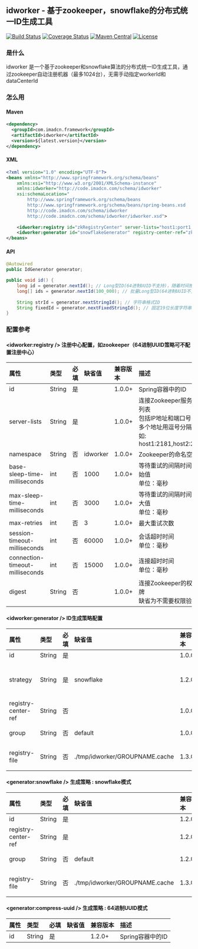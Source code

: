 ## idworker - 基于zookeeper，snowflake的分布式统一ID生成工具

[![Build Status](https://travis-ci.org/imadcn/idworker.svg?branch=master)](https://travis-ci.org/imadcn/idworker)
[![Coverage Status](https://coveralls.io/repos/imadcn/idworker/badge.svg?branch=master&service=github)](https://coveralls.io/github/imadcn/idworker?branch=master)
[![Maven Central](https://img.shields.io/maven-central/v/com.imadcn.framework/idworker.svg?label=Maven%20Central)](https://search.maven.org/artifact/com.imadcn.framework/idworker)
[![License](https://img.shields.io/badge/license-Apache%202-4EB1BA.svg)](https://www.apache.org/licenses/LICENSE-2.0.html)

### 是什么
idworker 是一个基于zookeeper和snowflake算法的分布式统一ID生成工具，通过zookeeper自动注册机器（最多1024台），无需手动指定workerId和dataCenterId

### 怎么用
#### Maven

```xml
<dependency>
  <groupId>com.imadcn.framework</groupId>
  <artifactId>idworker</artifactId>
  <version>${latest.version}</version>
</dependency>
```

#### XML

```xml
<?xml version="1.0" encoding="UTF-8"?>
<beans xmlns="http://www.springframework.org/schema/beans"
    xmlns:xsi="http://www.w3.org/2001/XMLSchema-instance"
    xmlns:idworker="http://code.imadcn.com/schema/idworker"
    xsi:schemaLocation="
        http://www.springframework.org/schema/beans 
        http://www.springframework.org/schema/beans/spring-beans.xsd
        http://code.imadcn.com/schema/idworker
        http://code.imadcn.com/schema/idworker/idworker.xsd">
        
    <idworker:registry id="zkRegistryCenter" server-lists="host1:port1,host2:port2"/>
    <idworker:generator id="snowflakeGenerator" registry-center-ref="zkRegistryCenter" />
</beans>

```

#### API

```java
@Autowired
public IdGenerator generator;

public void id() {
    long id = generator.nextId(); // Long型ID(64进制UUID不支持)，随着时间推移，ID长度为7-19位
    long[] ids = generator.nextId(100_000); // 批量Long型ID(64进制UUID不支持)，最多10w个
	
    String strId = generator.nextStringId(); // 字符串格式ID
    String fixedId = generator.nextFixedStringId(); // 固定19位长度字符串Id
}

```

### 配置参考
#### <idworker:registry /> 注册中心配置，如zookeeper（64进制UUID策略可不配置注册中心）

|属性|类型|必填|缺省值|兼容版本|描述|
|:------|:------|:------|:------|:------|:------|
|id|String|是| |1.0.0+|Spring容器中的ID|
|server-lists|String|是| |1.0.0+|连接Zookeeper服务器的列表<br/>包括IP地址和端口号<br/>多个地址用逗号分隔<br/>如: host1:2181,host2:2181|
|namespace|String|否|idworker|1.0.0+|Zookeeper的命名空间|
|base-sleep-time-milliseconds|int|否|1000|1.0.0+|等待重试的间隔时间的初始值<br/>单位：毫秒|
|max-sleep-time-milliseconds|int|否|3000|1.0.0+|等待重试的间隔时间的最大值<br/>单位：毫秒|
|max-retries|int|否|3|1.0.0+|最大重试次数|
|session-timeout-milliseconds|int|否|60000|1.0.0+|会话超时时间<br/>单位：毫秒|
|connection-timeout-milliseconds|int|否|15000|1.0.0+|连接超时时间<br/>单位：毫秒|
|digest|String|否| |1.0.0+|连接Zookeeper的权限令牌<br/>缺省为不需要权限验证|

#### <idworker:generator /> ID生成策略配置

|属性|类型|必填|缺省值|兼容版本|描述|
|:------|:------|:------|:------|:------|:------|
|id|String|是| |1.0.0+|Spring容器中的ID|
|strategy|String|是|snowflake|1.2.0+|ID生成[snowflake, compress_uuid]，当策略为64进制uuid时，registry-center-ref可不用配置|
|registry-center-ref|String|否| |1.0.0+|注册中心SpringBeanRef，当生成策略为snowflake时，必填|
|group|String|否|default|1.0.0+|分组名，可以为不同业务分配分组，独立注册|
|registry-file|String|否|./tmp/idworker/GROUPNAME.cache|1.3.0+|注册信息缓存文件地址，默认在程序所在目录 ./tmp/idworker/GROUPNAME.cache|

#### <generator:snowflake /> 生成策略 : snowflake模式

|属性|类型|必填|缺省值|兼容版本|描述|
|:------|:------|:------|:------|:------|:------|
|id|String|是| |1.2.0+|Spring容器中的ID|
|registry-center-ref|String|是| |1.2.0+|注册中心SpringBeanRef|
|group|String|否|default|1.2.0+|分组名，可以为不同业务分配分组，独立注册|
|registry-file|String|否|./tmp/idworker/GROUPNAME.cache|1.3.0+|注册信息缓存文件地址，默认在程序所在目录 ./tmp/idworker/GROUPNAME.cache|

#### <generator:compress-uuid /> 生成策略 : 64进制UUID模式

|属性|类型|必填|缺省值|兼容版本|描述|
|:------|:------|:------|:------|:------|:------|
|id|String|是| |1.2.0+|Spring容器中的ID|
